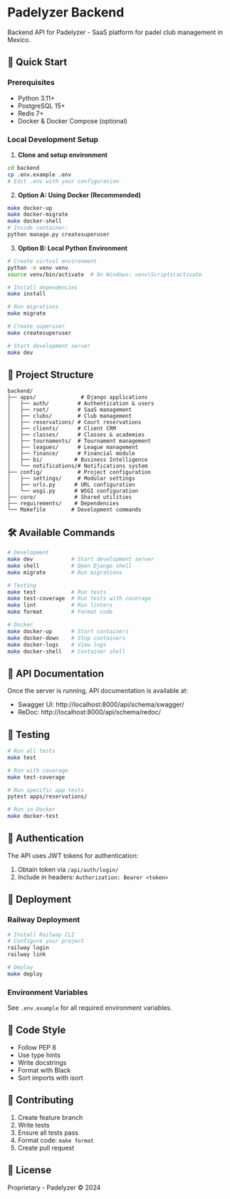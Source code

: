 # Padelyzer Backend

Backend API for Padelyzer - SaaS platform for padel club management in Mexico.

## 🚀 Quick Start

### Prerequisites
- Python 3.11+
- PostgreSQL 15+
- Redis 7+
- Docker & Docker Compose (optional)

### Local Development Setup

1. **Clone and setup environment**
```bash
cd backend
cp .env.example .env
# Edit .env with your configuration
```

2. **Option A: Using Docker (Recommended)**
```bash
make docker-up
make docker-migrate
make docker-shell
# Inside container:
python manage.py createsuperuser
```

3. **Option B: Local Python Environment**
```bash
# Create virtual environment
python -m venv venv
source venv/bin/activate  # On Windows: venv\Scripts\activate

# Install dependencies
make install

# Run migrations
make migrate

# Create superuser
make createsuperuser

# Start development server
make dev
```

## 📁 Project Structure

```
backend/
├── apps/              # Django applications
│   ├── auth/         # Authentication & users
│   ├── root/         # SaaS management
│   ├── clubs/        # Club management
│   ├── reservations/ # Court reservations
│   ├── clients/      # Client CRM
│   ├── classes/      # Classes & academies
│   ├── tournaments/  # Tournament management
│   ├── leagues/      # League management
│   ├── finance/      # Financial module
│   ├── bi/          # Business Intelligence
│   └── notifications/# Notifications system
├── config/           # Project configuration
│   ├── settings/     # Modular settings
│   ├── urls.py      # URL configuration
│   └── wsgi.py      # WSGI configuration
├── core/            # Shared utilities
├── requirements/    # Dependencies
└── Makefile        # Development commands
```

## 🛠️ Available Commands

```bash
# Development
make dev            # Start development server
make shell          # Open Django shell
make migrate        # Run migrations

# Testing
make test           # Run tests
make test-coverage  # Run tests with coverage
make lint           # Run linters
make format         # Format code

# Docker
make docker-up      # Start containers
make docker-down    # Stop containers
make docker-logs    # View logs
make docker-shell   # Container shell
```

## 🔌 API Documentation

Once the server is running, API documentation is available at:
- Swagger UI: http://localhost:8000/api/schema/swagger/
- ReDoc: http://localhost:8000/api/schema/redoc/

## 🧪 Testing

```bash
# Run all tests
make test

# Run with coverage
make test-coverage

# Run specific app tests
pytest apps/reservations/

# Run in Docker
make docker-test
```

## 🔐 Authentication

The API uses JWT tokens for authentication:
1. Obtain token via `/api/auth/login/`
2. Include in headers: `Authorization: Bearer <token>`

## 🚀 Deployment

### Railway Deployment
```bash
# Install Railway CLI
# Configure your project
railway login
railway link

# Deploy
make deploy
```

### Environment Variables
See `.env.example` for all required environment variables.

## 📝 Code Style

- Follow PEP 8
- Use type hints
- Write docstrings
- Format with Black
- Sort imports with isort

## 🤝 Contributing

1. Create feature branch
2. Write tests
3. Ensure all tests pass
4. Format code: `make format`
5. Create pull request

## 📄 License

Proprietary - Padelyzer © 2024